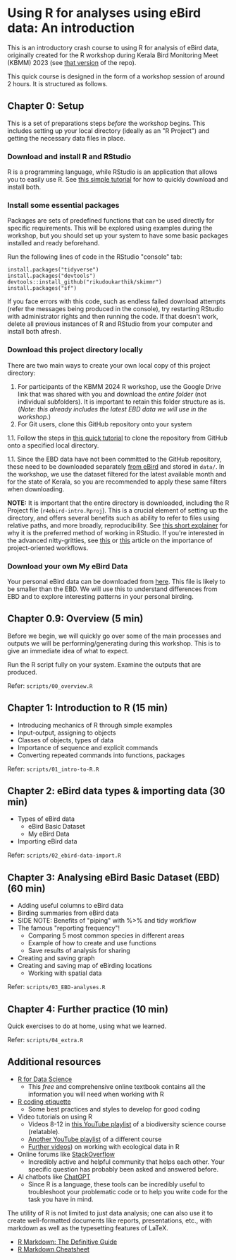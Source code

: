 # Using R for analyses using eBird data: An introduction

This is an introductory crash course to using R for analysis of eBird data, originally created for the R workshop during Kerala Bird Monitoring Meet (KBMM) 2023 (see [that version](https://github.com/rikudoukarthik/r4ebird-intro/releases/tag/v2023.06) of the repo). 

This quick course is designed in the form of a workshop session of around 2 hours. It is structured as follows.

## Chapter 0: Setup

This is a set of preparations steps *before* the workshop begins. This includes setting up your local directory (ideally as an "R Project") and getting the necessary data files in place.

### Download and install R and RStudio

R is a programming language, while RStudio is an application that allows you to easily use R. See [this simple tutorial](https://rstudio-education.github.io/hopr/starting.html) for how to quickly download and install both.

### Install some essential packages

Packages are sets of predefined functions that can be used directly for specific requirements. This will be explored using examples during the workshop, but you should set up your system to have some basic packages installed and ready beforehand.

Run the following lines of code in the RStudio "console" tab:

```
install.packages("tidyverse")
install.packages("devtools")
devtools::install_github("rikudoukarthik/skimmr")
install.packages("sf")
```

If you face errors with this code, such as endless failed download attempts (refer the messages being produced in the console), try restarting RStudio with administrator rights and then running the code. If that doesn't work, delete all previous instances of R and RStudio from your computer and install both afresh.

### Download this project directory locally

There are two main ways to create your own local copy of this project directory:

1. For participants of the KBMM 2024 R workshop, use the Google Drive link that was shared with you and download the *entire folder* (not individual subfolders). It is important to retain this folder structure as is. (*Note: this already includes the latest EBD data we will use in the workshop.*)
1. For Git users, clone this GitHub repository onto your system

  1.1. Follow the steps in [this quick tutorial](https://argoshare.is.ed.ac.uk/healthyr_book/clone-an-existing-github-project-to-new-rstudio-project.html#fig:chap14-fig-clone) to clone the repository from GitHub onto a specified local directory.
    
  1.1. Since the EBD data have not been committed to the GitHub repository, these need to be downloaded separately [from eBird](https://ebird.org/data/download/ebd) and stored in `data/`. In the workshop, we use the dataset filtered for the latest available month and for the state of Kerala, so you are recommended to apply these same filters when downloading.
    
**NOTE:** It is important that the entire directory is downloaded, including the R Project file (`r4ebird-intro.Rproj`). This is a crucial element of setting up the directory, and offers several benefits  such as ability to refer to files using relative paths, and more broadly, reproducibility. See [this short explainer](https://rfortherestofus.com/2022/10/rstudio-projects) for why it is the preferred method of working in RStudio. If you're interested in the advanced nitty-gritties, see [this](https://r4ds.hadley.nz/workflow-scripts.html#projects) or [this](https://www.tidyverse.org/blog/2017/12/workflow-vs-script/) article on the importance of project-oriented workflows.

### Download your own My eBird Data

Your personal eBird data can be downloaded from [here](https://ebird.org/india/downloadMyData). This file is likely to be smaller than the EBD. We will use this to understand differences from EBD and to explore interesting patterns in your personal birding.

## Chapter 0.9: Overview (5 min)

Before we begin, we will quickly go over some of the main processes and outputs we will be performing/generating during this workshop. This is to give an immediate idea of what to expect. 

Run the R script fully on your system. Examine the outputs that are produced.

Refer: `scripts/00_overview.R`

## Chapter 1: Introduction to R (15 min)

- Introducing mechanics of R through simple examples
- Input-output, assigning to objects
- Classes of objects, types of data
- Importance of sequence and explicit commands
- Converting repeated commands into functions, packages

Refer: `scripts/01_intro-to-R.R`

## Chapter 2: eBird data types & importing data (30 min)

- Types of eBird data
  - eBird Basic Dataset
  - My eBird Data
- Importing eBird data

Refer: `scripts/02_ebird-data-import.R`

## Chapter 3: Analysing eBird Basic Dataset (EBD) (60 min)

- Adding useful columns to eBird data
- Birding summaries from eBird data
- SIDE NOTE: Benefits of "piping" with %>% and tidy workflow
- The famous "reporting frequency"!
  - Comparing 5 most common species in different areas
  - Example of how to create and use functions
  - Save results of analysis for sharing
- Creating and saving graph
- Creating and saving map of eBirding locations
  - Working with spatial data

Refer: `scripts/03_EBD-analyses.R`

## Chapter 4: Further practice (10 min)

Quick exercises to do at home, using what we learned.

Refer: `scripts/04_extra.R`

## Additional resources

- [R for Data Science](https://r4ds.hadley.nz/)
  - This *free* and comprehensive online textbook contains all the information you will need when working with R
- [R coding etiquette](https://ourcodingclub.github.io/tutorials/etiquette/index.html)
  - Some best practices and styles to develop for good coding
- Video tutorials on using R
  - Videos 8-12 in [this YouTube playlist](https://www.youtube.com/playlist?list=PLwFqvDRX_4sJ0HnNGXlWjd8A7vFi2k0wp) of a biodiversity science course (relatable).
  - [Another YouTube playlist](https://www.youtube.com/playlist?list=PLwFqvDRX_4sLZYeVgDQGINEXrGkgeg3Td) of a different course
  - [Further videos](https://www.youtube.com/playlist?list=PL1BRV4y5o32AtvEy565FRAfHnEn5TgsQ4)) on working with ecological data in R
- Online forums like [StackOverflow](https://stackoverflow.com/)
  - Incredibly active and helpful community that helps each other. Your specific question has probably been asked and answered before.
- AI chatbots like [ChatGPT](https://chatgpt.com/)
  - Since R is a language, these tools can be incredibly useful to troubleshoot your problematic code or to help you write code for the task you have in mind.

The utility of R is not limited to just data analysis; one can also use it to create well-formatted documents like reports, presentations, etc., with markdown as well as the typesetting features of LaTeX.

- [R Markdown: The Definitive Guide](https://bookdown.org/yihui/rmarkdown/)
- [R Markdown Cheatsheet](https://www.rstudio.com/wp-content/uploads/2015/02/rmarkdown-cheatsheet.pdf)

